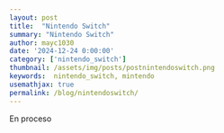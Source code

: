 ```yaml
---
layout: post
title:  "Nintendo Switch"
summary: "Nintendo Switch"
author: mayc1030
date: '2024-12-24 0:00:00'
category: ['nintendo_switch']
thumbnail: /assets/img/posts/postnintendoswitch.png
keywords:  nintendo_switch, mintendo
usemathjax: true
permalink: /blog/nintendoswitch/
---
```


En proceso
